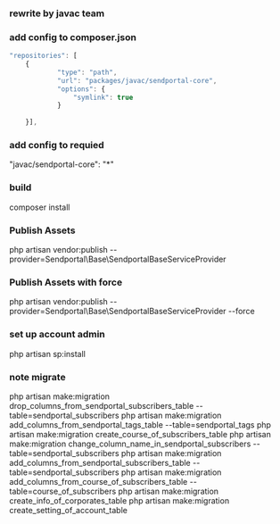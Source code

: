 ### rewrite by javac team
### add config to composer.json
```javascript
"repositories": [
    {
            "type": "path",
            "url": "packages/javac/sendportal-core",
            "options": {
                "symlink": true
            }
    
    }],
```

### add config to requied 
"javac/sendportal-core": "*"

### build
composer install

### Publish Assets
php artisan vendor:publish --provider=Sendportal\\Base\\SendportalBaseServiceProvider

### Publish Assets with force
php artisan vendor:publish --provider=Sendportal\\Base\\SendportalBaseServiceProvider --force

### set up account admin
php artisan sp:install


### note migrate

php artisan make:migration drop_columns_from_sendportal_subscribers_table --table=sendportal_subscribers
php artisan make:migration add_columns_from_sendportal_tags_table --table=sendportal_tags
php artisan make:migration create_course_of_subscribers_table
php artisan make:migration change_column_name_in_sendportal_subscribers --table=sendportal_subscribers
php artisan make:migration add_columns_from_sendportal_subscribers_table --table=sendportal_subscribers
php artisan make:migration add_columns_from_course_of_subscribers_table --table=course_of_subscribers
php artisan make:migration create_info_of_corporates_table
php artisan make:migration create_setting_of_account_table
